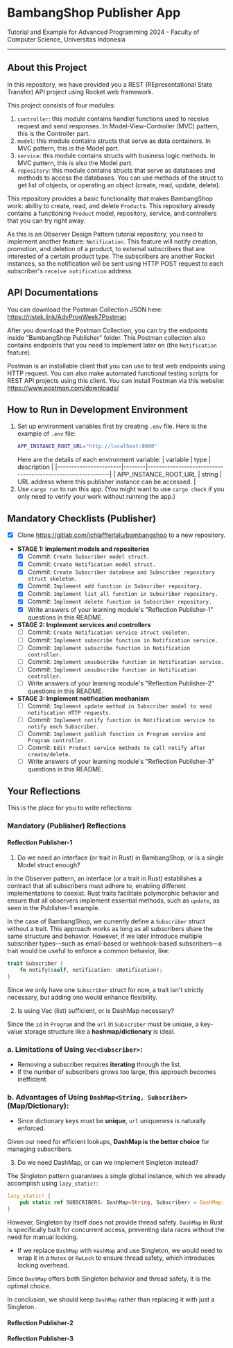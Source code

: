 # BambangShop Publisher App
Tutorial and Example for Advanced Programming 2024 - Faculty of Computer Science, Universitas Indonesia

---

## About this Project
In this repository, we have provided you a REST (REpresentational State Transfer) API project using Rocket web framework.

This project consists of four modules:
1.  `controller`: this module contains handler functions used to receive request and send responses.
    In Model-View-Controller (MVC) pattern, this is the Controller part.
2.  `model`: this module contains structs that serve as data containers.
    In MVC pattern, this is the Model part.
3.  `service`: this module contains structs with business logic methods.
    In MVC pattern, this is also the Model part.
4.  `repository`: this module contains structs that serve as databases and methods to access the databases.
    You can use methods of the struct to get list of objects, or operating an object (create, read, update, delete).

This repository provides a basic functionality that makes BambangShop work: ability to create, read, and delete `Product`s.
This repository already contains a functioning `Product` model, repository, service, and controllers that you can try right away.

As this is an Observer Design Pattern tutorial repository, you need to implement another feature: `Notification`.
This feature will notify creation, promotion, and deletion of a product, to external subscribers that are interested of a certain product type.
The subscribers are another Rocket instances, so the notification will be sent using HTTP POST request to each subscriber's `receive notification` address.

## API Documentations

You can download the Postman Collection JSON here: https://ristek.link/AdvProgWeek7Postman

After you download the Postman Collection, you can try the endpoints inside "BambangShop Publisher" folder.
This Postman collection also contains endpoints that you need to implement later on (the `Notification` feature).

Postman is an installable client that you can use to test web endpoints using HTTP request.
You can also make automated functional testing scripts for REST API projects using this client.
You can install Postman via this website: https://www.postman.com/downloads/

## How to Run in Development Environment
1.  Set up environment variables first by creating `.env` file.
    Here is the example of `.env` file:
    ```bash
    APP_INSTANCE_ROOT_URL="http://localhost:8000"
    ```
    Here are the details of each environment variable:
    | variable              | type   | description                                                |
    |-----------------------|--------|------------------------------------------------------------|
    | APP_INSTANCE_ROOT_URL | string | URL address where this publisher instance can be accessed. |
2.  Use `cargo run` to run this app.
    (You might want to use `cargo check` if you only need to verify your work without running the app.)

## Mandatory Checklists (Publisher)
-   [x] Clone https://gitlab.com/ichlaffterlalu/bambangshop to a new repository.
-   **STAGE 1: Implement models and repositories**
    -   [x] Commit: `Create Subscriber model struct.`
    -   [x] Commit: `Create Notification model struct.`
    -   [x] Commit: `Create Subscriber database and Subscriber repository struct skeleton.`
    -   [x] Commit: `Implement add function in Subscriber repository.`
    -   [x] Commit: `Implement list_all function in Subscriber repository.`
    -   [x] Commit: `Implement delete function in Subscriber repository.`
    -   [x] Write answers of your learning module's "Reflection Publisher-1" questions in this README.
-   **STAGE 2: Implement services and controllers**
    -   [ ] Commit: `Create Notification service struct skeleton.`
    -   [ ] Commit: `Implement subscribe function in Notification service.`
    -   [ ] Commit: `Implement subscribe function in Notification controller.`
    -   [ ] Commit: `Implement unsubscribe function in Notification service.`
    -   [ ] Commit: `Implement unsubscribe function in Notification controller.`
    -   [ ] Write answers of your learning module's "Reflection Publisher-2" questions in this README.
-   **STAGE 3: Implement notification mechanism**
    -   [ ] Commit: `Implement update method in Subscriber model to send notification HTTP requests.`
    -   [ ] Commit: `Implement notify function in Notification service to notify each Subscriber.`
    -   [ ] Commit: `Implement publish function in Program service and Program controller.`
    -   [ ] Commit: `Edit Product service methods to call notify after create/delete.`
    -   [ ] Write answers of your learning module's "Reflection Publisher-3" questions in this README.

## Your Reflections
This is the place for you to write reflections:

### Mandatory (Publisher) Reflections

#### Reflection Publisher-1

1. Do we need an interface (or trait in Rust) in BambangShop, or is a single Model struct enough?

In the Observer pattern, an interface (or a trait in Rust) establishes a contract that all subscribers must adhere to, enabling different implementations to coexist. Rust traits facilitate polymorphic behavior and ensure that all observers implement essential methods, such as `update`, as seen in the Publisher-1 example.  

In the case of BambangShop, we currently define a `Subscriber` struct without a trait. This approach works as long as all subscribers share the same structure and behavior. However, if we later introduce multiple subscriber types—such as email-based or webhook-based subscribers—a trait would be useful to enforce a common behavior, like:  

```rust
trait Subscriber {
    fn notify(&self, notification: &Notification);
}
```

Since we only have one `Subscriber` struct for now, a trait isn't strictly necessary, but adding one would enhance flexibility.

2. Is using Vec (list) sufficient, or is DashMap necessary?

Since the `id` in `Program` and the `url` in `Subscriber` must be unique, a key-value storage structure like a **hashmap/dictionary** is ideal.  

### **a. Limitations of Using `Vec<Subscriber>`:**  
- Removing a subscriber requires **iterating** through the list.  
- If the number of subscribers grows too large, this approach becomes inefficient.  

### **b. Advantages of Using `DashMap<String, Subscriber>` (Map/Dictionary):**  
- Since dictionary keys must be **unique**, `url` uniqueness is naturally enforced.  

Given our need for efficient lookups, **DashMap is the better choice** for managing subscribers.

3. Do we need DashMap, or can we implement Singleton instead?

The Singleton pattern guarantees a single global instance, which we already accomplish using `lazy_static!`:

```rust
lazy_static! {
    pub static ref SUBSCRIBERS: DashMap<String, Subscriber> = DashMap::new();
}
```

However, Singleton by itself does not provide thread safety. `DashMap` in Rust is specifically built for concurrent access, preventing data races without the need for manual locking.

- If we replace `DashMap` with `HashMap` and use Singleton, we would need to wrap it in a `Mutex` or `RwLock` to ensure thread safety, which introduces locking overhead.

Since `DashMap` offers both Singleton behavior and thread safety, it is the optimal choice.

In conclusion, we should keep `DashMap` rather than replacing it with just a Singleton.

#### Reflection Publisher-2

#### Reflection Publisher-3
